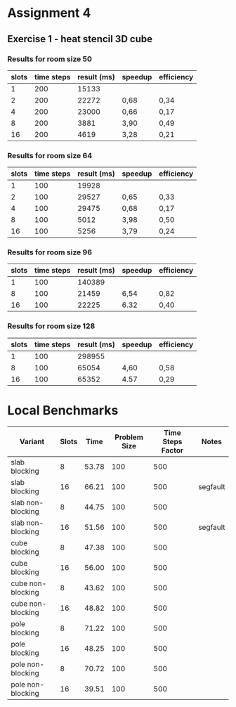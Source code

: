 # Assignment 4

## Exercise 1 - heat stencil 3D cube

### Results for room size 50

| slots | time steps | result (ms) | speedup | efficiency |
|-------|------------|-------------| ------- | ---------- |
| 1     | 200        | 15133       |         |            |
| 2     | 200        | 22272       | 0,68    | 0,34       |
| 4     | 200        | 23000       | 0,66    | 0,17       |
| 8     | 200        | 3881        | 3,90    | 0,49       |
| 16    | 200        | 4619        | 3,28    | 0,21       |

### Results for room size 64

| slots | time steps | result (ms) | speedup | efficiency |
|-------|------------|-------------| ------- | ---------- |
| 1     | 100        | 19928       |         |            |
| 2     | 100        | 29527       | 0,65    | 0,33       |
| 4     | 100        | 29475       | 0,68    | 0,17       |
| 8     | 100        | 5012        | 3,98    | 0,50       |
| 16    | 100        | 5256        | 3,79    | 0,24       |

### Results for room size 96

| slots | time steps | result (ms) | speedup | efficiency |
|-------|------------|-------------| ------- | ---------- |
| 1     | 100        | 140389      |         |            |
| 8     | 100        | 21459       | 6,54    | 0,82       |
| 16    | 100        | 22225       | 6.32    | 0,40       |

### Results for room size 128

| slots | time steps | result (ms) | speedup | efficiency |
|-------|------------|-------------| ------- | ---------- |
| 1     | 100        | 298955      |         |            |
| 8     | 100        | 65054       | 4,60    | 0,58       |
| 16    | 100        | 65352       | 4.57    | 0,29       |

# Local Benchmarks

| Variant            | Slots | Time  | Problem Size | Time Steps Factor | Notes    |
|--------------------|-------|-------|--------------|-------------------|----------|
| slab blocking      |     8 | 53.78 | 100          | 500               |          |
| slab blocking      |    16 | 66.21 | 100          | 500               | segfault |
| slab non-blocking  |     8 | 44.75 | 100          | 500               |          |
| slab non-blocking  |    16 | 51.56 | 100          | 500               | segfault |
| cube blocking      |     8 | 47.38 | 100          | 500               |          |
| cube blocking      |    16 | 56.00 | 100          | 500               |          |
| cube non-blocking  |     8 | 43.62 | 100          | 500               |          |
| cube non-blocking  |    16 | 48.82 | 100          | 500               |          |
| pole blocking      |     8 | 71.22 | 100          | 500               |          |
| pole blocking      |    16 | 48.25 | 100          | 500               |          |
| pole non-blocking  |     8 | 70.72 | 100          | 500               |          |
| pole non-blocking  |    16 | 39.51 | 100          | 500               |          |
